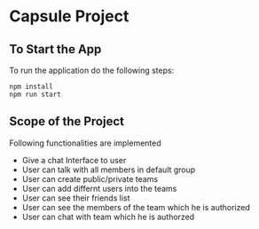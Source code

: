 # Capsule Project

## To Start the App

To run the application do the following steps:
```
npm install
npm run start
```

## Scope of the Project

Following functionalities are implemented
* Give a chat Interface to user
* User can talk with all members in default group
* User can create public/private teams
* User can add differnt users into the teams
* User can see their friends list
* User can see the members of the team which he is authorized
* User can chat with team which he is authorzed
